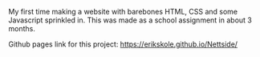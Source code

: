 My first time making a website with barebones HTML, CSS and some Javascript sprinkled in.
This was made as a school assignment in about 3 months. 

Github pages link for this project:    https://erikskole.github.io/Nettside/
